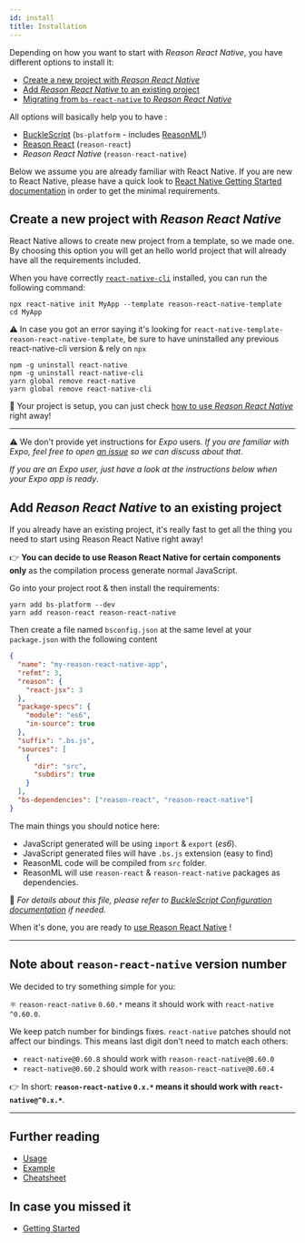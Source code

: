 ```yaml
---
id: install
title: Installation
---
```


Depending on how you want to start with _Reason React Native_, you have
different options to install it:

- [Create a new project with _Reason React Native_](#create-a-new-project-with-reason-react-native)
- [Add _Reason React Native_ to an existing project](#add-reason-react-native-to-an-existing-project)
- [Migrating from `bs-react-native` to _Reason React Native_](/reason-react-native/en/docs/migration/jsx3/)

All options will basically help you to have :

- [BuckleScript](https://bucklescript.github.io/) (`bs-platform` - includes
  [ReasonML](https://reasonml.github.io)!)
- [Reason React](https://reasonml.github.io/reason-react/) (`reason-react`)
- _Reason React Native_ (`reason-react-native`)

Below we assume you are already familiar with React Native. If you are new to
React Native, please have a quick look to
[React Native Getting Started documentation](https://facebook.github.io/react-native/docs/getting-started.html)
in order to get the minimal requirements.

## Create a new project with _Reason React Native_

React Native allows to create new project from a template, so we made one. By
choosing this option you will get an hello world project that will already have
all the requirements included.

When you have correctly
[`react-native-cli`](http://facebook.github.io/react-native/docs/getting-started#the-react-native-cli)
installed, you can run the following command:

```console
npx react-native init MyApp --template reason-react-native-template
cd MyApp
```

⚠️ In case you got an error saying it's looking for
`react-native-template-reason-react-native-template`, be sure to have
uninstalled any previous react-native-cli version & rely on `npx`

```console
npm -g uninstall react-native
npm -g uninstall react-native-cli
yarn global remove react-native
yarn global remove react-native-cli
```

💖 Your project is setup, you can just check
[how to use _Reason React Native_](/reason-react-native/en/docs/usage/) right
away!

---

⚠️ We don't provide yet instructions for _Expo_ users. _If you are familiar with
Expo, feel free to open
[an issue](https://github.com/reasonml-community/reason-react-native/issues/new?title=Expo+template)
so we can discuss about that_.

_If you are an Expo user, just have a look at the instructions below when your
Expo app is ready_.

## Add _Reason React Native_ to an existing project

If you already have an existing project, it's really fast to get all the thing
you need to start using Reason React Native right away!

👉 **You can decide to use Reason React Native for certain components only** as
the compilation process generate normal JavaScript.

Go into your project root & then install the requirements:

```console
yarn add bs-platform --dev
yarn add reason-react reason-react-native
```

Then create a file named `bsconfig.json` at the same level at your
`package.json` with the following content

```json
{
  "name": "my-reason-react-native-app",
  "refmt": 3,
  "reason": {
    "react-jsx": 3
  },
  "package-specs": {
    "module": "es6",
    "in-source": true
  },
  "suffix": ".bs.js",
  "sources": [
    {
      "dir": "src",
      "subdirs": true
    }
  ],
  "bs-dependencies": ["reason-react", "reason-react-native"]
}
```

The main things you should notice here:

- JavaScript generated will be using `import` & `export` (_es6_).
- JavaScript generated files will have `.bs.js` extension (easy to find)
- ReasonML code will be compiled from `src` folder.
- ReasonML will use `reason-react` & `reason-react-native` packages as
  dependencies.

👀 _For details about this file, please refer to
[BuckleScript Configuration documentation](https://bucklescript.github.io/docs/en/build-configuration)
if needed._

When it's done, you are ready to
[use Reason React Native](/reason-react-native/en/docs/usage/) !

---

## Note about `reason-react-native` version number

We decided to try something simple for you:

⚛️ `reason-react-native` `0.60.*` means it should work with `react-native`
`^0.60.0`.

We keep patch number for bindings fixes. `react-native` patches should not
affect our bindings. This means last digit don't need to match each others:

- `react-native@0.60.8` should work with `reason-react-native@0.60.0`
- `react-native@0.60.2` should work with `reason-react-native@0.60.4`

👉 In short: **`reason-react-native` `0.x.*` means it should work with
`react-native@^0.x.*`**.

---

## Further reading

- [Usage](/reason-react-native/en/docs/usage/)
- [Example](/reason-react-native/en/docs/example/)
- [Cheatsheet](/reason-react-native/en/docs/cheatsheet/)

## In case you missed it

- [Getting Started](/reason-react-native/en/docs/)

